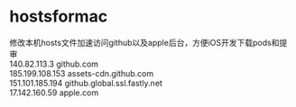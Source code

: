 # hostsformac
修改本机hosts文件加速访问github以及apple后台，方便iOS开发下载pods和提审  
140.82.113.3      github.com  
185.199.108.153   assets-cdn.github.com  
151.101.185.194   github.global.ssl.fastly.net  
17.142.160.59     apple.com  
